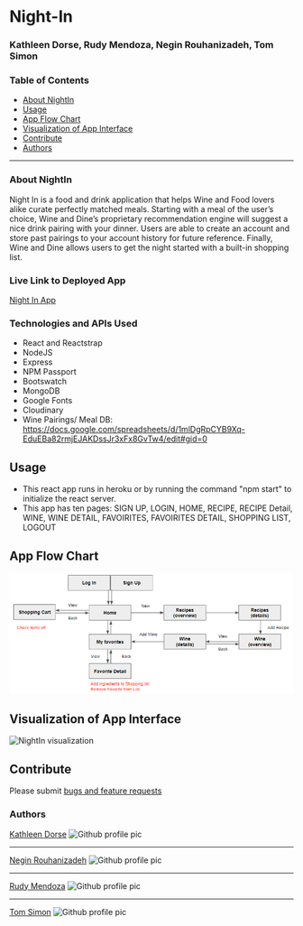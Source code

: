 # Night-In

### Kathleen Dorse, Rudy Mendoza, Negin Rouhanizadeh, Tom Simon

### Table of Contents

- [About NightIn](#about-NightIn)
- [Usage](#usage)
- [App Flow Chart](#app-flow-chart)
- [Visualization of App Interface](#visualization-of-app-interface)
- [Contribute](#contribute)
- [Authors](#authors)

---

### About NightIn

Night In is a food and drink application that helps Wine and Food lovers alike curate perfectly matched meals. Starting with a meal of the user’s choice, Wine and Dine’s proprietary recommendation engine will suggest a nice drink pairing with your dinner. Users are able to create an account and store past pairings to your account history for future reference. Finally, Wine and Dine allows users to get the night started with a built-in shopping list.

### Live Link to Deployed App

[Night In App](https://nightinapp.herokuapp.com/)

### Technologies and APIs Used

- React and Reactstrap
- NodeJS
- Express
- NPM Passport
- Bootswatch
- MongoDB
- Google Fonts
- Cloudinary
- Wine Pairings/ Meal DB: https://docs.google.com/spreadsheets/d/1mlDgRpCYB9Xq-EduEBa82rmjEJAKDssJr3xFx8GvTw4/edit#gid=0

## Usage

- This react app runs in heroku or by running the command "npm start" to initialize the react server.
- This app has ten pages: SIGN UP, LOGIN, HOME, RECIPE, RECIPE Detail, WINE, WINE DETAIL, FAVOIRITES, FAVOIRITES DETAIL, SHOPPING LIST, LOGOUT

## App Flow Chart

![Flow Chart](./Images/flow-chart.png)

## Visualization of App Interface

![NightIn visualization](./Images/NightIn.gif)
​

## Contribute

Please submit [bugs and feature requests](https://github.com/kathleendorse/NightIn/issues)

### Authors

[Kathleen Dorse](https://github.com/kathleendorse)
![Github profile pic](https://avatars2.githubusercontent.com/kathleendorse)

---

[Negin Rouhanizadeh](https://github.com/nrouhanizdeh)
![Github profile pic](https://avatars2.githubusercontent.com/nrouhanizdeh)

---

[Rudy Mendoza](https://github.com/mendozar)
![Github profile pic](https://avatars2.githubusercontent.com/mendozar)

---

[Tom Simon](https://github.com/tomone)
![Github profile pic](https://avatars2.githubusercontent.com/tomone)
